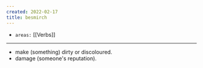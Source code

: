 ```yaml
---
created: 2022-02-17
title: besmirch
---
```


- `areas:` [[Verbs]]

---

- make (something) dirty or discoloured.
- damage (someone's reputation).
